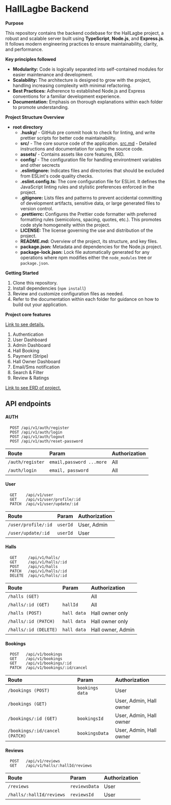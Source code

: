 # HallLagbe Backend

**Purpose**

This repository contains the backend codebase for the HallLagbe project, a robust and scalable server built using **TypeScript**, **Node.js**, and **Express.js**. It follows modern engineering practices to ensure maintainability, clarity, and performance.

**Key principles followed**

- **Modularity:** Code is logically separated into self-contained modules for easier maintenance and development.
- **Scalability:** The architecture is designed to grow with the project, handling increasing complexity with minimal refactoring.
- **Best Practices:** Adherence to established Node.js and Express conventions for a familiar development experience.
- **Documentation:** Emphasis on thorough explanations within each folder to promote understanding.

**Project Structure Overview**

- **root directory**
  - **.husky/** - GitHub pre commit hook to check for linting, and write prettier scripts for better code maintainability.
  - **src/** - The core source code of the application. [src.md](/src/src.md) - Detailed instructions and documentation for using the source code.
  - **assets/** - Contains assets like core features, ERD.
  - **config/** - The configuration file for handling environtment variables and other secrects
  - **.eslintignore:** Indicates files and directories that should be excluded from ESLint's code quality checks.
  - **.eslint.config.ts:** The core configuration file for ESLint. It defines the JavaScript linting rules and stylistic preferences enforced in the project.
  - **.gitignore:** Lists files and patterns to prevent accidental committing of development artifacts, sensitive data, or large generated files to version control.
  - **.prettierrc:** Configures the Prettier code formatter with preferred formatting rules (semicolons, spacing, quotes, etc.). This promotes code style homogeneity within the project.
  - **LICENSE:** The license governing the use and distribution of the project.
  - **README.md:** Overview of the project, its structure, and key files.
  - **package.json:** Metadata and dependencies for the Node.js project.
  - **package-lock.json:** Lock file automatically generated for any operations where npm modifies either the `node_modules` tree or `package.json`.

**Getting Started**

1. Clone this repository.
2. Install dependencies (`npm install`)
3. Review and customize configuration files as needed.
4. Refer to the documentation within each folder for guidance on how to build out your application.

**Project core features**

[Link to see details.](/assets/HallLagbe%20core%20features.pdf)

1. Authentication
2. User Dashboard
3. Admin Dashboard
4. Hall Booking
5. Payment (Stripe)
6. Hall Owner Dashboard
7. Email/Sms notification
8. Search & Filter
9. Review & Ratings

[Link to see ERD of project.](/assets/HallLagbe%20ERD.pdf)

## API endpoints

#### AUTH

```http
  POST /api/v1/auth/register
  POST /api/v1/auth/login
  POST /api/v1/auth/logout
  POST /api/v1/auth/reset-password
```

| Route            | Param                    | Authorization |
| :--------------- | :----------------------- | :------------ |
| `/auth/register` | `email,password ...more` | All           |
| `/auth/login`    | `email, password`        | All           |

#### User

```http
  GET    /api/v1/user
  GET    /api/v1/user/profile/:id
  PATCH  /api/v1/user/update/:id
```

| Route               | Param    | Authorization |
| :------------------ | :------- | :------------ |
| `/user/profile/:id` | `userId` | User, Admin   |
| `/user/update/:id`  | `userId` | User          |

#### Halls

```http
  GET     /api/v1/halls/
  GET     /api/v1/halls/:id
  POST    /api/v1/halls
  PATCH   /api/v1/halls/:id
  DELETE  /api/v1/halls/:id
```

| Route                 | Param       | Authorization     |
| :-------------------- | :---------- | :---------------- |
| `/halls (GET)`        |             | All               |
| `/halls/:id (GET)`    | `hallId`    | All               |
| `/halls (POST)`       | `hall data` | Hall owner only   |
| `/halls/:id (PATCH)`  | `hall data` | Hall owner only   |
| `/halls/:id (DELETE)` | `hall data` | Hall owner, Admin |

#### Bookings

```http
  POST   /api/v1/bookings
  GET    /api/v1/bookings
  GET    /api/v1/bookings/:id
  PATCH  /api/v1/bookings/:id/cancel
```

| Route                          | Param           | Authorization           |
| :----------------------------- | :-------------- | :---------------------- |
| `/bookings (POST)`             | `bookings data` | User                    |
| `/bookings (GET)`              |                 | User, Admin, Hall owner |
| `/bookings/:id (GET)`          | `bookingsId`    | User, Admin, Hall owner |
| `/bookings/:id/cancel (PATCH)` | `bookingsData`  | User, Admin, Hall owner |

#### Reviews

```http
  POST   /api/v1/reviews
  GET    /api/v1/halls/:hallId/reviews
```

| Route                    | Param         | Authorization |
| :----------------------- | :------------ | :------------ |
| `/reviews`               | `reviewsData` | User          |
| `/halls/:hallId/reviews` | `reviewsId`   | User          |
